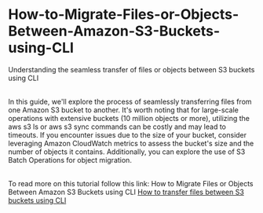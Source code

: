 # How-to-Migrate-Files-or-Objects-Between-Amazon-S3-Buckets-using-CLI
Understanding the seamless transfer of files or objects between S3 buckets using CLI<br><br>
<p>In this guide, we'll explore the process of seamlessly transferring files from one Amazon S3 bucket to another. It's worth noting that for large-scale operations with extensive buckets (10 million objects or more), utilizing the aws s3 ls or aws s3 sync commands can be costly and may lead to timeouts. If you encounter issues due to the size of your bucket, consider leveraging Amazon CloudWatch metrics to assess the bucket's size and the number of objects it contains. Additionally, you can explore the use of S3 Batch Operations for object migration.</p><br>
To read more on this tutorial follow this link: How to Migrate Files or Objects Between Amazon S3 Buckets using CLI</a>   <a href="https://medium.com/@t.unamka/how-to-migrate-files-or-objects-between-amazon-s3-buckets-using-cli-112e29770edf">How to transfer files between S3 buckets using CLI</a>
